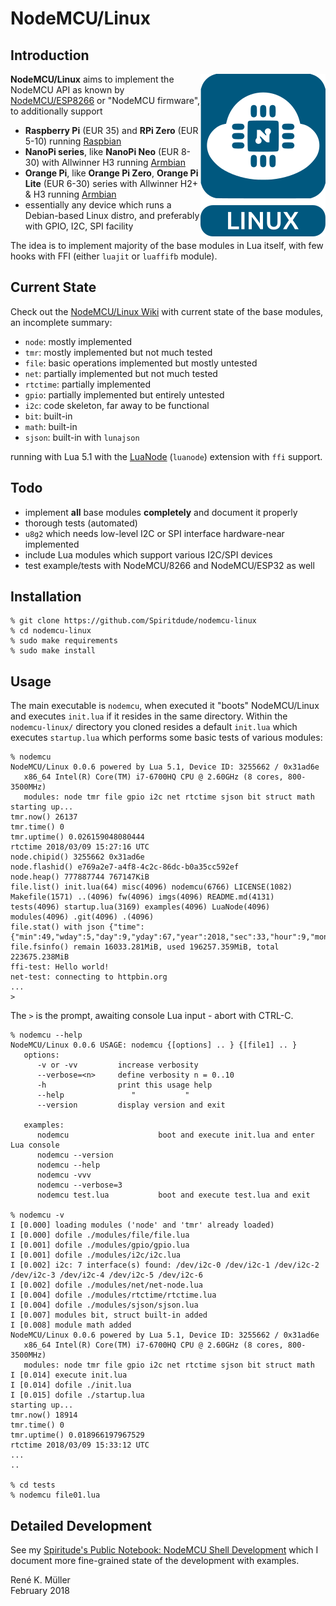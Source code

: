 # NodeMCU/Linux

## Introduction

<img src="https://raw.githubusercontent.com/Spiritdude/nodemcu-linux/master/imgs/nodemcu-linux.png" align=right>

**NodeMCU/Linux** aims to implement the NodeMCU API as known by [NodeMCU/ESP8266](https://github.com/nodemcu/nodemcu-firmware) or "NodeMCU firmware", to additionally support

- **Raspberry Pi** (EUR 35) and **RPi Zero** (EUR 5-10) running [Raspbian](https://www.raspberrypi.org/downloads/raspbian/)
- **NanoPi series**, like **NanoPi Neo** (EUR 8-30) with Allwinner H3 running [Armbian](https://armbian.org)
- **Orange Pi**, like **Orange Pi Zero**, **Orange Pi Lite** (EUR 6-30) series with Allwinner H2+ & H3 running [Armbian](https://armbian.org)
- essentially any device which runs a Debian-based Linux distro, and preferably with GPIO, I2C, SPI facility

The idea is to implement majority of the base modules in Lua itself, with few hooks with FFI (either `luajit` or `luaffifb` module). 

## Current State

Check out the [NodeMCU/Linux Wiki](https://github.com/Spiritdude/nodemcu-linux/wiki) with current state of the base modules, an incomplete summary:
- `node`: mostly implemented
- `tmr`: mostly implemented but not much tested
- `file`: basic operations implemented but mostly untested
- `net`: partially implemented but not much tested
- `rtctime`: partially implemented
- `gpio`: partially implemented but entirely untested
- `i2c`: code skeleton, far away to be functional
- `bit`: built-in
- `math`: built-in
- `sjson`: built-in with `lunajson`

running with Lua 5.1 with the [LuaNode](https://github.com/ignacio/LuaNode) (`luanode`) extension with `ffi` support.

## Todo
- implement **all** base modules **completely** and document it properly
- thorough tests (automated)
- `u8g2` which needs low-level I2C or SPI interface hardware-near implemented
- include Lua modules which support various I2C/SPI devices
- test example/tests with NodeMCU/8266 and NodeMCU/ESP32 as well

## Installation

```
% git clone https://github.com/Spiritdude/nodemcu-linux
% cd nodemcu-linux
% sudo make requirements
% sudo make install
```

## Usage

The main executable is `nodemcu`, when executed it "boots" NodeMCU/Linux and executes `init.lua` if it resides in the same directory.
Within the `nodemcu-linux/` directory you cloned resides a default `init.lua` which executes `startup.lua` which performs some basic tests of various modules:

```
% nodemcu
NodeMCU/Linux 0.0.6 powered by Lua 5.1, Device ID: 3255662 / 0x31ad6e
   x86_64 Intel(R) Core(TM) i7-6700HQ CPU @ 2.60GHz (8 cores, 800-3500MHz)
   modules: node tmr file gpio i2c net rtctime sjson bit struct math
starting up...
tmr.now() 26137
tmr.time() 0
tmr.uptime() 0.026159048080444
rtctime 2018/03/09 15:27:16 UTC
node.chipid() 3255662 0x31ad6e
node.flashid() e769a2e7-a4f8-4c2c-86dc-b0a35cc592ef
node.heap() 777887744 767147KiB
file.list() init.lua(64) misc(4096) nodemcu(6766) LICENSE(1082) Makefile(1571) ..(4096) fw(4096) imgs(4096) README.md(4131) tests(4096) startup.lua(3169) examples(4096) LuaNode(4096) modules(4096) .git(4096) .(4096) 
file.stat() with json {"time":{"min":49,"wday":5,"day":9,"yday":67,"year":2018,"sec":33,"hour":9,"mon":3},"is_arch":false,"name":"README.md","is_sys":false,"is_rdonly":false,"is_hidden":false,"is_dir":false,"size":4131}
file.fsinfo() remain 16033.281MiB, used 196257.359MiB, total 223675.238MiB
ffi-test: Hello world!
net-test: connecting to httpbin.org
...
> 
```

The `>` is the prompt, awaiting console Lua input - abort with CTRL-C.

```
% nodemcu --help
NodeMCU/Linux 0.0.6 USAGE: nodemcu {[options] .. } {[file1] .. }
   options:
      -v or -vv         increase verbosity
      --verbose=<n>     define verbosity n = 0..10
      -h                print this usage help
      --help               "           "
      --version         display version and exit
      
   examples:
      nodemcu                    boot and execute init.lua and enter Lua console
      nodemcu --version          
      nodemcu --help
      nodemcu -vvv 
      nodemcu --verbose=3
      nodemcu test.lua           boot and execute test.lua and exit

% nodemcu -v
I [0.000] loading modules ('node' and 'tmr' already loaded)
I [0.000] dofile ./modules/file/file.lua
I [0.001] dofile ./modules/gpio/gpio.lua
I [0.001] dofile ./modules/i2c/i2c.lua
I [0.002] i2c: 7 interface(s) found: /dev/i2c-0 /dev/i2c-1 /dev/i2c-2 /dev/i2c-3 /dev/i2c-4 /dev/i2c-5 /dev/i2c-6
I [0.002] dofile ./modules/net/net-node.lua
I [0.004] dofile ./modules/rtctime/rtctime.lua
I [0.004] dofile ./modules/sjson/sjson.lua
I [0.007] modules bit, struct built-in added
I [0.008] module math added
NodeMCU/Linux 0.0.6 powered by Lua 5.1, Device ID: 3255662 / 0x31ad6e
   x86_64 Intel(R) Core(TM) i7-6700HQ CPU @ 2.60GHz (8 cores, 800-3500MHz)
   modules: node tmr file gpio i2c net rtctime sjson bit struct math
I [0.014] execute init.lua
I [0.014] dofile ./init.lua
I [0.015] dofile ./startup.lua
starting up...
tmr.now() 18914
tmr.time() 0
tmr.uptime() 0.018966197967529
rtctime 2018/03/09 15:33:12 UTC
...
..

% cd tests
% nodemcu file01.lua
```

## Detailed Development

See my [Spiritude's Public Notebook: NodeMCU Shell Development](https://spiritdude.wordpress.com/2018/02/26/nodemcu-linux/) which I document more fine-grained state of the development with examples.


Ren&eacute; K. M&uuml;ller<br>
February 2018
